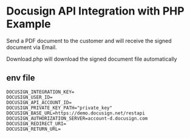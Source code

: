 # Docusign API Integration with PHP Example

Send a PDF document to the customer and will receive the signed document via Email.

Download.php will download the signed document file automatically

## env file
```
DOCUSIGN_INTEGRATION_KEY=
DOCUSIGN_USER_ID=
DOCUSIGN_API_ACCOUNT_ID=
DOCUSIGN_PRIVATE_KEY_PATH="private_key"
DOCUSIGN_BASE_URL=https://demo.docusign.net/restapi
DOCUSIGN_AUTHORIZATION_SERVER=account-d.docusign.com
DOCUSIGN_REDIRECT_URI=
DOCUSIGN_RETURN_URL=
```
